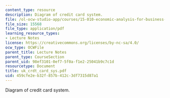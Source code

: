 ```yaml
---
content_type: resource
description: Diagram of credit card system.
file: /ol-ocw-studio-app/courses/15-010-economic-analysis-for-business-decisions-fall-2004/459cfe2eb32f857b412c3df7315d87a1_uk_crdt_card_sys.pdf
file_size: 15568
file_type: application/pdf
learning_resource_types:
- Lecture Notes
license: https://creativecommons.org/licenses/by-nc-sa/4.0/
ocw_type: OCWFile
parent_title: Lecture Notes
parent_type: CourseSection
parent_uid: 98ef3101-0ef7-5f0a-f1e2-25041b9c7c1d
resourcetype: Document
title: uk_crdt_card_sys.pdf
uid: 459cfe2e-b32f-857b-412c-3df7315d87a1
---
```

Diagram of credit card system.